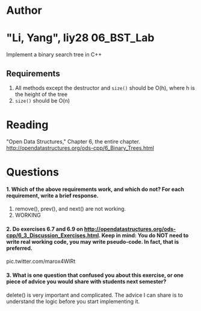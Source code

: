 Author
==========
"Li, Yang", liy28
06_BST_Lab
==============

Implement a binary search tree in C++

Requirements
------------

1. All methods except the destructor and `size()` should be O(h), where h is the height of the tree
2. `size()` should be O(n)

Reading
=======
"Open Data Structures," Chapter 6, the entire chapter. http://opendatastructures.org/ods-cpp/6_Binary_Trees.html

Questions
=========

#### 1. Which of the above requirements work, and which do not? For each requirement, write a brief response.

1. remove(), prev(), and next() are not working.
2. WORKING

#### 2. Do exercises 6.7 and 6.9 on http://opendatastructures.org/ods-cpp/6_3_Discussion_Exercises.html. Keep in mind: You do NOT need to write real working code, you may write pseudo-code. In fact, that is preferred.
pic.twitter.com/marox4WlRt 

#### 3. What is one question that confused you about this exercise, or one piece of advice you would share with students next semester?
delete() is very important and complicated. The advice I can share is to understand the logic before you start implementing it.

